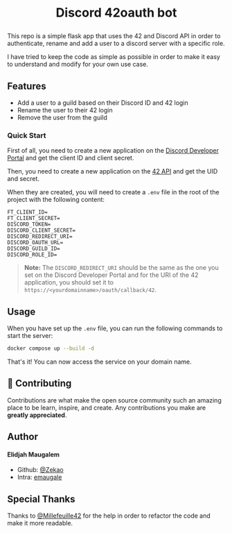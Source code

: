 
# <p align="center">Discord 42oauth bot</p>

This repo is a simple flask app that uses the 42 and Discord API in order to authenticate, rename and add a user to a discord server with a specific role.

I have tried to keep the code as simple as possible in order to make it easy to understand and modify for your own use case.

## Features
- Add a user to a guild based on their Discord ID and 42 login
- Rename the user to their 42 login
- Remove the user from the guild

### Quick Start

First of all, you need to create a new application on the [Discord Developer Portal](https://discord.com/developers/applications) and get the client ID and client secret.

Then, you need to create a new application on the [42 API](https://profile.intra.42.fr/oauth/applications) and get the UID and secret.

When they are created, you will need to create a `.env` file in the root of the project with the following content:

```env
FT_CLIENT_ID=
FT_CLIENT_SECRET=
DISCORD_TOKEN=
DISCORD_CLIENT_SECRET=
DISCORD_REDIRECT_URI=
DISCORD_OAUTH_URL=
DISCORD_GUILD_ID=
DISCORD_ROLE_ID=
```

> **Note:** The `DISCORD_REDIRECT_URI` should be the same as the one you set on the Discord Developer Portal and for the URI of the 42 application, you should set it to `https://<yourdomainname>/oauth/callback/42`.


## Usage

When you have set up the `.env` file, you can run the following commands to start the server:

```bash
docker compose up --build -d
```

That's it! You can now access the service on your domain name.

## 🍰 Contributing
Contributions are what make the open source community such an amazing place to be learn, inspire, and create. Any contributions you make are **greatly appreciated**.

## Author
#### Elidjah Maugalem
- Github: [@Zekao](https://github.com/Zekao)
- Intra: [emaugale](https://profile.intra.42.fr/users/emaugale)

## Special Thanks

Thanks to [@Millefeuille42](https://github.com/Millefeuille42) for the help in order to refactor the code and make it more readable.
